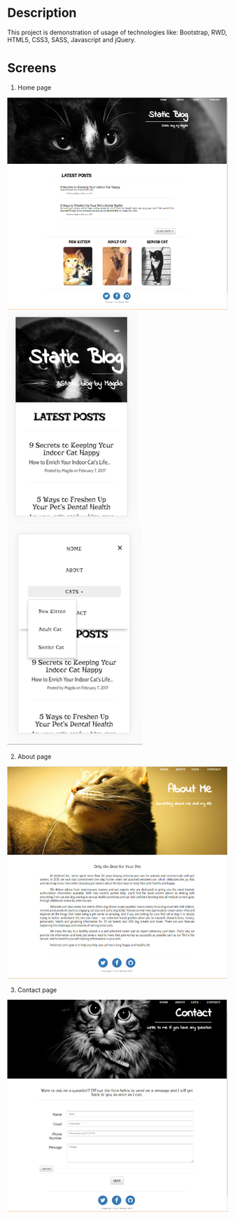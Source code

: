 # Description

This project is demonstration of usage of technologies like: Bootstrap, RWD, HTML5, CSS3, SASS, Javascript and jQuery.

# Screens

1. Home page

![Img](https://github.com/MagdalenaChmielewska/static_blog/blob/master/showcase/home_page.png)
![Img](https://github.com/MagdalenaChmielewska/static_blog/blob/master/showcase/home_page_mobile1.png)
![Img](https://github.com/MagdalenaChmielewska/static_blog/blob/master/showcase/home_page_mobile2.png)  
  
2. About page

![Img](https://github.com/MagdalenaChmielewska/static_blog/blob/master/showcase/about_page.png)  
  
3. Contact page

![Img](https://github.com/MagdalenaChmielewska/static_blog/blob/master/showcase/contact_page.png)
